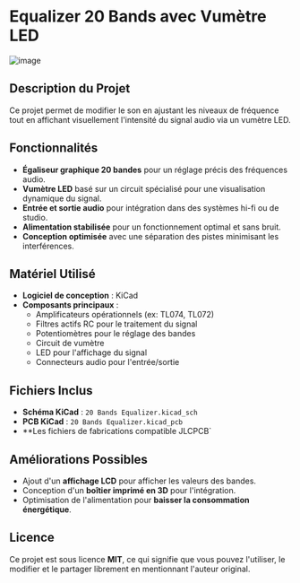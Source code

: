 # Equalizer 20 Bands avec Vumètre LED
![image](https://github.com/user-attachments/assets/9afd4f44-69ad-4cb0-af19-de73e252647d)

## Description du Projet
Ce projet permet de modifier le son en ajustant les niveaux de fréquence tout en affichant visuellement l'intensité du signal audio via un vumètre LED.

## Fonctionnalités
- **Égaliseur graphique 20 bandes** pour un réglage précis des fréquences audio.
- **Vumètre LED** basé sur un circuit spécialisé pour une visualisation dynamique du signal.
- **Entrée et sortie audio** pour intégration dans des systèmes hi-fi ou de studio.
- **Alimentation stabilisée** pour un fonctionnement optimal et sans bruit.
- **Conception optimisée** avec une séparation des pistes minimisant les interférences.

## Matériel Utilisé
- **Logiciel de conception** : KiCad
- **Composants principaux** :
  - Amplificateurs opérationnels (ex: TL074, TL072)
  - Filtres actifs RC pour le traitement du signal
  - Potentiomètres pour le réglage des bandes
  - Circuit de vumètre
  - LED pour l'affichage du signal
  - Connecteurs audio pour l'entrée/sortie

## Fichiers Inclus
- **Schéma KiCad** : `20 Bands Equalizer.kicad_sch`
- **PCB KiCad** : `20 Bands Equalizer.kicad_pcb`
- **Les fichiers de fabrications compatible JLCPCB`

## Améliorations Possibles
- Ajout d'un **affichage LCD** pour afficher les valeurs des bandes.
- Conception d'un **boîtier imprimé en 3D** pour l'intégration.
- Optimisation de l'alimentation pour **baisser la consommation énergétique**.

## Licence
Ce projet est sous licence **MIT**, ce qui signifie que vous pouvez l'utiliser, le modifier et le partager librement en mentionnant l'auteur original.
